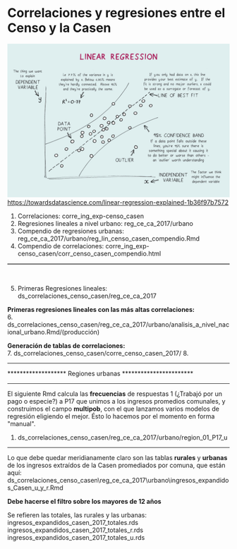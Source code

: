 # Correlaciones y regresiones entre el Censo y la Casen

![title](linear_regresssion.jpeg)
https://towardsdatascience.com/linear-regression-explained-1b36f97b7572

1. Correlaciones: corre_ing_exp-censo_casen 
2. Regresiones lineales a nivel urbano: reg_ce_ca_2017/urbano
3. Compendio de regresiones urbanas: reg_ce_ca_2017/urbano/reg_lin_censo_casen_compendio.Rmd 
4. Compendio de correlaciones: corre_ing_exp-censo_casen/corr_censo_casen_compendio.html

<hr style="height:3px;border-width:1;color:Gray;background-color:Gray">
<br>

5. Primeras Regresiones lineales: ds_correlaciones_censo_casen/reg_ce_ca_2017

**Primeras regresiones lineales con las más altas correlaciones:**\
6. ds_correlaciones_censo_casen/reg_ce_ca_2017/urbano/analisis_a_nivel_nacional_urbano.Rmd/(producción)
   
**Generación de tablas de correlaciones:**\
7. ds_correlaciones_censo_casen/corre_censo_casen_2017/
8. 

************************************************************
******************* Regiones urbanas ***********************
************************************************************
El siguiente Rmd calcula las **frecuencias** de respuestas 1 (¿Trabajó por un pago o especie?) a P17 que unimos a los ingresos promedios comunales, y construimos el campo **multipob**, con el que lanzamos varios modelos de regresión eligiendo el mejor. Ésto lo hacemos por el momento en forma "manual".

1. ds_correlaciones_censo_casen/reg_ce_ca_2017/urbano/region_01_P17_u
************************************************************
Lo que debe quedar meridianamente claro son las tablas **rurales** y **urbanas** de los ingresos extraídos de la Casen promediados por comuna, que están aquí:\
ds_correlaciones_censo_casen\reg_ce_ca_2017\urbano\ingresos_expandidos_Casen_u_y_r.Rmd
    
**Debe hacerse el filtro sobre los mayores de 12 años** 

Se refieren las totales, las rurales y las urbanas:
ingresos_expandidos_casen_2017_totales.rds       
ingresos_expandidos_casen_2017_totales_r.rds\
ingresos_expandidos_casen_2017_totales_u.rds

